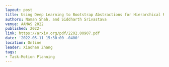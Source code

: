 ```yaml
---
layout: post
title: Using Deep Learning to Bootstrap Abstractions for Hierarchical Robot Planning
authors: Naman Shah, and Siddharth Srivastava
venue: AAMAS 2022
published: 2022-
link: https://arxiv.org/pdf/2202.00907.pdf
date: '2022-05-11 15:30:00 -0400'
location: Online
leader: Xiaohan Zhang
tags:
- Task-Motion Planning
---
```

